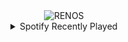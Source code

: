 <div align="center">
<picture>
    <source media="(prefers-color-scheme: dark)" srcset="https://i.ibb.co/Xxh4czdR/output-gif.gif">
    <source media="(prefers-color-scheme: light)" srcset="https://i.ibb.co/Xxh4czdR/output-gif.gif">
    <img alt="RENOS" src="https://i.ibb.co/Xxh4czdR/output-gif.gif">
</picture>
<details>
<summary>Spotify Recently Played</summary>
<img src="https://spotify-recently-played-readme.vercel.app/api?user=31d6d6zerc5ct6kck32na2ozsqf4&unique=1&width=400" alt="Spotify" />
</details>
</div>

<!-- Image deletion URL: https://ibb.co/m5LBfHYW/77ad26bf9857e23315b38370acff2274 -->